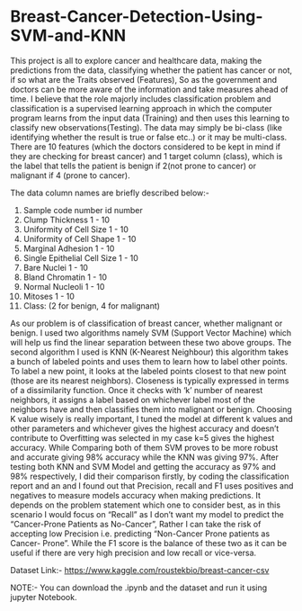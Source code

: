 # Breast-Cancer-Detection-Using-SVM-and-KNN

This project is all to explore cancer and healthcare data, making the predictions from the data, classifying whether the patient has cancer or not, if so what are the Traits observed (Features), So as the government and doctors can be more aware of the information and take measures ahead of time. I believe that the role majorly includes classification problem and classification is a supervised learning approach in which the computer program learns from the input data (Training) and then uses this learning to classify new observations(Testing). The data may simply be bi-class (like identifying whether the result is true or false etc..) or it may be multi-class.
There are 10 features (which the doctors considered to be kept in mind if they are checking for breast cancer) and 1 target column (class), which is the label that tells the patient is benign if 2(not prone to cancer) or malignant if 4 (prone to cancer).

The data column names are briefly described below:-
1. Sample code number id number
2. Clump Thickness 1 - 10
3. Uniformity of Cell Size 1 - 10
4. Uniformity of Cell Shape 1 - 10
5. Marginal Adhesion 1 - 10
6. Single Epithelial Cell Size 1 - 10
7. Bare Nuclei 1 - 10
8. Bland Chromatin 1 - 10
9. Normal Nucleoli 1 - 10
10. Mitoses 1 - 10
11. Class: (2 for benign, 4 for malignant)

As our problem is of classification of breast cancer, whether malignant or benign. I used two algorithms namely SVM (Support Vector Machine) which will help us find the linear separation between these two above groups. The second algorithm I used is KNN (K-Nearest Neighbour) this algorithm takes a bunch of labeled points and uses them to learn how to label other points. To label a new point, it looks at the labeled points closest to that new point (those are its nearest neighbors). Closeness is typically expressed in terms of a dissimilarity function. Once it checks with ‘k’ number of nearest neighbors, it assigns a label based on whichever label most of the neighbors have and then classifies them into malignant or benign. Choosing K value wisely is really important, I tuned the model at different k values and other parameters and whichever gives the highest accuracy and doesn’t contribute to Overfitting was selected in my case k=5 gives the highest accuracy. While Comparing both of them SVM proves to be more robust and accurate giving 98% accuracy while the KNN was giving 97%.
After testing both KNN and SVM Model and getting the accuracy as 97% and 98% respectively, I did their comparison firstly, by coding the classification report and an and I found out that Precision, recall and F1 uses positives and negatives to measure models accuracy when making predictions. It depends on the problem statement which one to consider best, as in this scenario I would focus on “Recall” as I don’t want my model to predict the “Cancer-Prone Patients as No-Cancer”, Rather I can take the risk of accepting low Precision i.e. predicting “Non-Cancer Prone patients as Cancer- Prone”. While the F1 score is the balance of these two as it can be useful if there are very high precision and low recall or vice-versa.

Dataset Link:- https://www.kaggle.com/roustekbio/breast-cancer-csv

NOTE:- You can download the .ipynb and the dataset and run it using jupyter Notebook.
